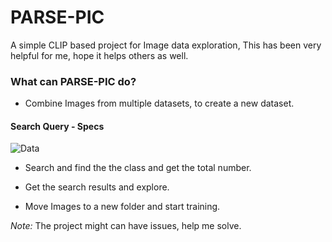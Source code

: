 # PARSE-PIC

A simple CLIP based project for Image data exploration, This has been very helpful for me, hope it helps others as well.


### What can PARSE-PIC do?

- Combine Images from multiple datasets, to create a new dataset.

#### Search Query - Specs

![Data](https://github.com/vijishmadhavan/PARSE-PIC/blob/master/Images/download%20(1)-side.png)

- Search and find the the class and get the total number.

- Get the search results and explore.

- Move Images to a new folder and start training.


*Note:* The project might can have issues, help me solve.
